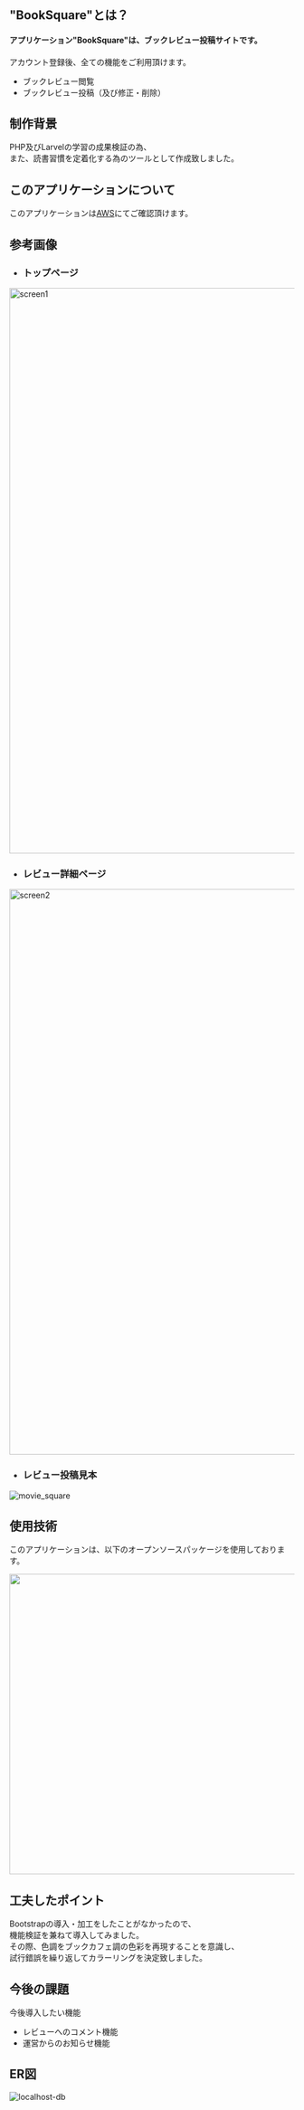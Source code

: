 ## "BookSquare"とは？
#### アプリケーション"BookSquare"は、ブックレビュー投稿サイトです。

アカウント登録後、全ての機能をご利用頂けます。
- ブックレビュー閲覧  
- ブックレビュー投稿（及び修正・削除）

## 制作背景
PHP及びLarvelの学習の成果検証の為、  
また、読書習慣を定着化する為のツールとして作成致しました。


## このアプリケーションについて
このアプリケーションは<a href="http://54.95.64.113/">AWS</a>にてご確認頂けます。

## 参考画像 
- ### トップページ 
<img width="1000" alt="screen1" src="https://user-images.githubusercontent.com/66307522/93222925-6fc67700-f7aa-11ea-8cec-adaf399b952c.png">

- ### レビュー詳細ページ  
<img width="1000" alt="screen2" src="https://user-images.githubusercontent.com/66307522/93421958-a22cbd00-f8ed-11ea-8715-8825b5e741ae.png">

- ### レビュー投稿見本  
![movie_square](https://user-images.githubusercontent.com/66307522/94153923-51eac780-feb8-11ea-825b-4f795aad115a.gif)

## 使用技術
このアプリケーションは、以下のオープンソースパッケージを使用しております。

<img width="531" src="https://user-images.githubusercontent.com/66307522/93224603-3ee74180-f7ac-11ea-8e2f-899d4181827d.jpg">

## 工夫したポイント
Bootstrapの導入・加工をしたことがなかったので、  
機能検証を兼ねて導入してみました。  
その際、色調をブックカフェ調の色彩を再現することを意識し、  
試行錯誤を繰り返してカラーリングを決定致しました。

## 今後の課題
今後導入したい機能

- レビューへのコメント機能
- 運営からのお知らせ機能

## ER図
![localhost-db](https://user-images.githubusercontent.com/66307522/94140997-14ca0980-fea7-11ea-9caa-7e2268f927a7.png)
